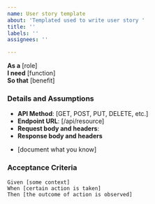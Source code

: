 ```yaml
---
name: User story template
about: 'Templated used to write user story '
title: ''
labels: ''
assignees: ''

---
```


**As a** [role]  
 **I need** [function]  
 **So that** [benefit]  
   
 ### Details and Assumptions
- **API Method**: [GET, POST, PUT, DELETE, etc.]
- **Endpoint URL**: [/api/resource]
- **Request body and headers**:
- **Response body and headers**
 * [document what you know]
   
 ### Acceptance Criteria  
 
 ```gherkin
 Given [some context]
 When [certain action is taken]
 Then [the outcome of action is observed]
 ```
